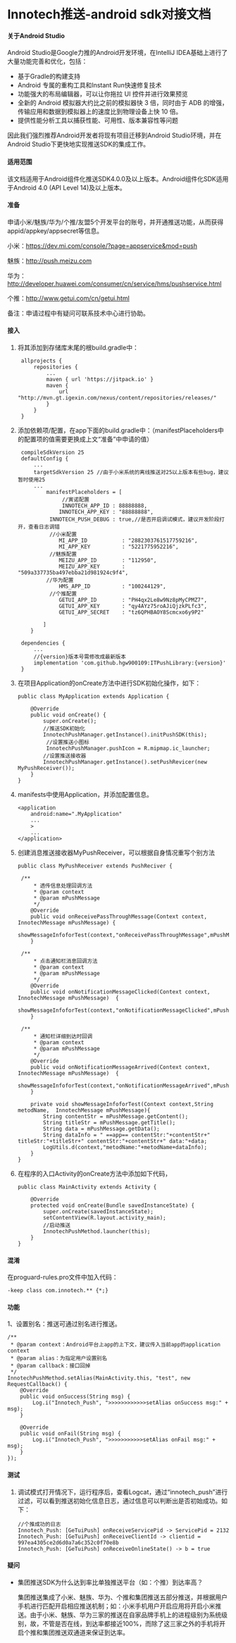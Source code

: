 # Innotech推送-android sdk对接文档

#### 关于Android Studio

Android Studio是Google力推的Android开发环境，在IntelliJ IDEA基础上进行了大量功能完善和优化，包括：

- 基于Gradle的构建支持
- Android 专属的重构工具和Instant Run快速修复技术
- 功能强大的布局编辑器，可以让你拖拉 UI 控件并进行效果预览
- 全新的 Android 模拟器大约比之前的模拟器快 3 倍，同时由于 ADB 的增强，传输应用和数据到模拟器上的速度比到物理设备上快 10 倍。
- 提供性能分析工具以捕获性能、可用性、版本兼容性等问题

因此我们强烈推荐Android开发者将现有项目迁移到Android Studio环境，并在Android Studio下更快地实现推送SDK的集成工作。

#### 适用范围

该文档适用于Android组件化推送SDK4.0.0及以上版本。Android组件化SDK适用于Android 4.0 (API Level 14)及以上版本。

#### 准备

申请小米/魅族/华为/个推/友盟5个开发平台的账号，并开通推送功能，从而获得appid/appkey/appsecret等信息。

小米：https://dev.mi.com/console/?page=appservice&mod=push

魅族：http://push.meizu.com

华为：http://developer.huawei.com/consumer/cn/service/hms/pushservice.html

个推：http://www.getui.com/cn/getui.html

备注：申请过程中有疑问可联系技术中心进行协助。

#### 接入

1. 将其添加到存储库末尾的根build.gradle中：

   ```
   	allprojects {
   		repositories {
   			...
   			maven { url 'https://jitpack.io' }
   			maven {
               	url "http://mvn.gt.igexin.com/nexus/content/repositories/releases/"
           	}
   		}
   	}
   ```

2. 添加依赖项/配置，在app下面的build.gradle中：（manifestPlaceholders中的配置项的值需要更换成上文“准备”中申请的值）

   ```
   	compileSdkVersion 25
   	defaultConfig {
   		...
   		targetSdkVersion 25 //由于小米系统的离线推送对25以上版本有些bug，建议暂时使用25
   		...
            manifestPlaceholders = [
            	 //寅诺配置
            	 INNOTECH_APP_ID : 88888888,
                INNOTECH_APP_KEY : "88888888",
   			 INNOTECH_PUSH_DEBUG : true,//是否开启调试模式，建议开发阶段打开，查看日志调错
   			 //小米配置
                MI_APP_ID           : "2882303761517759216",
                MI_APP_KEY          : "5221775952216",
   			 //魅族配置
                MEIZU_APP_ID        : "112950",
                MEIZU_APP_KEY       : "509a337735ba497ebba21d981924c9f4",
   			//华为配置
                HMS_APP_ID          : "100244129",
   			 //个推配置
                GETUI_APP_ID        : "PH4qx2Le8w9Nz8pMyCPMZ7",
                GETUI_APP_KEY       : "qy4AYz75roAJiQjzkPLfc3",
                GETUI_APP_SECRET    : "tz6QPHBAOY8Scmcxo6y9P2"
   
           ]
       }
   	
   	dependencies {
   		...
   		//{version}版本号需修改成最新版本
   		implementation 'com.github.hgw900109:ITPushLibrary:{version}'
   	}
   ```

3. 在项目Application的onCreate方法中进行SDK初始化操作，如下：

   ```
   public class MyApplication extends Application {
   
       @Override
       public void onCreate() {
           super.onCreate();
           //推送SDK初始化
           InnotechPushManager.getInstance().initPushSDK(this);
          	//设置推送小图标
          	InnotechPushManager.pushIcon = R.mipmap.ic_launcher;
           //设置推送接收器
           InnotechPushManager.getInstance().setPushRevicer(new MyPushReceiver());
       }
   }
   ```

4. manifests中使用Application，并添加配置信息。

   ```
   <application
       android:name=".MyApplication"
       ...
       >
       ...
   </application>
   ```

5. 创建消息推送接收器MyPushReceiver，可以根据自身情况重写个别方法

   ```
   public class MyPushReceiver extends PushReciver {
   	
   	/**
        * 透传信息处理回调方法
        * @param context
        * @param mPushMessage
        */
       @Override
       public void onReceivePassThroughMessage(Context context, InnotechMessage mPushMessage) {
           showMessageInfoforTest(context,"onReceivePassThroughMessage",mPushMessage);
       }

   	/**
        * 点击通知栏消息回调方法
        * @param context
        * @param mPushMessage
        */
       @Override
       public void onNotificationMessageClicked(Context context, InnotechMessage mPushMessage) 	{
           showMessageInfoforTest(context,"onNotificationMessageClicked",mPushMessage);
       }

   	/**
        * 通知栏详细到达时回调
        * @param context
        * @param mPushMessage
        */
       @Override
       public void onNotificationMessageArrived(Context context, InnotechMessage mPushMessage) 	{
           showMessageInfoforTest(context,"onNotificationMessageArrived",mPushMessage);
       }

       private void showMessageInfoforTest(Context context,String metodName,  InnotechMessage mPushMessage){
           String contentStr = mPushMessage.getContent();
           String titleStr = mPushMessage.getTitle();
           String data = mPushMessage.getData();
           String dataInfo = " ==app== contentStr:"+contentStr+" titleStr:"+titleStr+" contentStr:"+contentStr+" data:"+data;
           LogUtils.d(context,"metodName:"+metodName+dataInfo);
       }
   }
   ```

6. 在程序的入口Activity的onCreate方法中添加如下代码，

   ```
   public class MainActivity extends Activity {

       @Override
       protected void onCreate(Bundle savedInstanceState) {
           super.onCreate(savedInstanceState);
           setContentView(R.layout.activity_main);
           //启动推送
           InnotechPushMethod.launcher(this);
       }
   }
   ```

#### 混淆

在proguard-rules.pro文件中加入代码：

```
-keep class com.innotech.** {*;}
```

#### 功能

1、设置别名：推送可通过别名进行推送。

```
/**
 * @param context：Android平台上app的上下文，建议传入当前app的application context
 * @param alias：为指定用户设置别名
 * @param callback：接口回掉
 */
InnotechPushMethod.setAlias(MainActivity.this, "test", new RequestCallback() {
    @Override
    public void onSuccess(String msg) {
        Log.i("Innotech_Push", ">>>>>>>>>>>>setAlias onSuccess msg:" + msg);
    }

    @Override
    public void onFail(String msg) {
        Log.i("Innotech_Push", ">>>>>>>>>>>setAlias onFail msg:" + msg);
    }
});
```

#### 测试

1. 调试模式打开情况下，运行程序后，查看Logcat，通过“innotech_push”进行过滤，可以看到推送初始化信息日志，通过信息可以判断出是否初始成功。如下：

       //个推成功的日志
       Innotech_Push: [GeTuiPush] onReceiveServicePid -> ServicePid = 2132
       Innotech_Push: [GeTuiPush] onReceiveClientId -> clientid = 997ea4305ce2d6d0a7a6c352c0f70e8b
       Innotech_Push: [GeTuiPush] onReceiveOnlineState() -> b = true


#### 疑问

- 集团推送SDK为什么达到率比单独推送平台（如：个推）到达率高？

  集团推送集成了小米、魅族、华为、个推和集团推送五部分推送，并根据用户手机进行匹配开启相应推送机制；如：小米手机用户开启应用将开启小米推送。由于小米、魅族、华为三家的推送在自家品牌手机上的进程级别为系统级别，故，不管是否在线，到达率都接近100%，而除了这三家之外的手机将开启个推和集团推送双通道来保证到达率。

